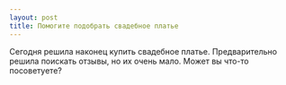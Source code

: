 ```yaml
---
layout: post 
title: Помогите подобрать свадебное платье 
--- 
```

Сегодня решила наконец купить свадебное платье. Предварительно решила поискать отзывы, но их очень мало. Может вы что-то посоветуете?